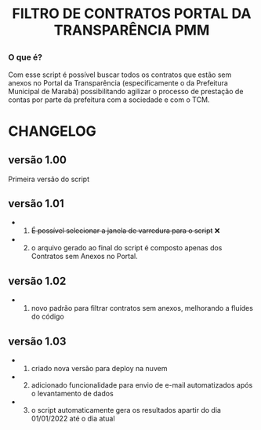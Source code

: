 # <p align="center">FILTRO DE CONTRATOS PORTAL DA TRANSPARÊNCIA PMM </P>
### O que é? 

Com esse script é possível buscar todos os contratos que estão sem anexos no Portal da Transparência (especificamente o da Prefeitura Municipal de Marabá) possibilitando agilizar o processo de prestação de contas por parte da prefeitura com a sociedade e com o TCM.

# CHANGELOG
## versão 1.00
Primeira versão do script

## versão 1.01
* 1. ~~É possível selecionar a janela de varredura para o script~~ ❌
* 2. o arquivo gerado ao final do script é composto apenas dos Contratos sem Anexos no Portal.

## versão 1.02
* 1. novo padrão para filtrar contratos sem anexos, melhorando a fluídes do código

## versão 1.03
* 1. criado nova versão para deploy na nuvem
* 2. adicionado funcionalidade para envio de e-mail automatizados após o levantamento de dados
* 3. o script automaticamente gera os resultados apartir do dia 01/01/2022 até o dia atual